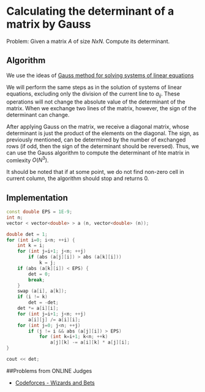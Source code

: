 <!--?title Calculating Determinant of Matrix by Gauss -->

# Calculating the determinant of a matrix by Gauss

Problem: Given a matrix $A$ of size $N x N$. Compute its determinant.

## Algorithm

We use the ideas of [Gauss method for solving systems of linear equations](./linear_algebra/linear-system-gauss.html)

We will perform the same steps as in the solution of systems of linear equations, excluding only the division of the current line to $a_{ij}$. These operations will not change the absolute value of the determinant of the matrix. When we exchange two lines of the matrix, however, the sign of the determinant can change.

After applying Gauss on the matrix, we receive a diagonal matrix, whose determinant is just the product of the elements on the diagonal. The sign, as previously mentioned, can be determined by the number of exchanged rows (if odd, then the sign of the determinant should be reversed). Thus, we can use the Gauss algorithm to compute the determinant of hte matrix in comlexity $O(N^3)$.

It should be noted that if at some point, we do not find non-zero cell in current column, the algorithm should stop and returns 0.

## Implementation

```cpp
const double EPS = 1E-9;
int n;
vector < vector<double> > a (n, vector<double> (n));

double det = 1;
for (int i=0; i<n; ++i) {
	int k = i;
	for (int j=i+1; j<n; ++j)
		if (abs (a[j][i]) > abs (a[k][i]))
			k = j;
	if (abs (a[k][i]) < EPS) {
		det = 0;
		break;
	}
	swap (a[i], a[k]);
	if (i != k)
		det = -det;
	det *= a[i][i];
	for (int j=i+1; j<n; ++j)
		a[i][j] /= a[i][i];
	for (int j=0; j<n; ++j)
		if (j != i && abs (a[j][i]) > EPS)
			for (int k=i+1; k<n; ++k)
				a[j][k] -= a[i][k] * a[j][i];
}

cout << det;
```

##Problems from ONLINE Judges
* [Codeforces - Wizards and Bets](http://codeforces.com/contest/167/problem/E)